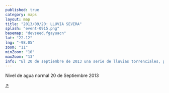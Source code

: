 ```yaml
---
published: true
category: maps
layout: map
title: "2013/09/20: LLUVIA SEVERA"
splash: "event-0915.png"
basemap: "devseed.fgayuacn"
lat: "22.12"
lng: "-98.05"
zoom: "11"
minZoom: "10"
maxZoom: "13"
info: "El 20 de septiembre de 2013 una serie de lluvias torrenciales, provocadas por el huracán Ingrid, causaron serios estragos en toma la costa del Golfo de México. En particular la ciudad de Tampico, Tamaulipas se vio fuertemente afectada y después de evento y requirió de más de 40 proyectos de reconstrucción de infraestructura financiados por el Fondo de Desastres Naturales. En la siguiente herramienta usando el slider en la parte superior, usando imágenes satelitales infrarrojas, puedes observar como se veía Tampico antes (lado derecho) y después del huracán ingrid. En particular es notable el incremento del tamaño de los cuerpos de agua en la región. Adicionalmente se incluye un marcador en la ubicación de cada uno de los proyectos de reconstrucción posteriores."
---
```


<div id="slider">
<span class="layer-label label-left">Nivel de agua normal</span>
<span class="layer-label label-right">20 de Septiembre 2013</span>
</div>

<a target="_blank" href="#" id="fullscreen">&#8599;</a>

<script type='text/javascript'>

$('#slider').append("<input id='range' class='range' type='range' min='0' max='1.0' step='any' />");

$('.loading').show();
$('#info').hide();
$('#pager').hide();

L.mapbox.accessToken = 'pk.eyJ1IjoiZGV2c2VlZCIsImEiOiJnUi1mbkVvIn0.018aLhX0Mb0tdtaT2QNe2Q';
var map = L.mapbox.map('map', null, { maxZoom: {{page.maxZoom}}, minZoom: {{page.minZoom}} }).setView([{{page.lat}}, {{page.lng}}], {{page.zoom}});
var baseLayer = L.mapbox.tileLayer('devseed.tampico2014');
map.addLayer(baseLayer);
var municipalitesLayer = L.geoJson();
var overlay = L.mapbox.tileLayer('devseed.tampicoFlooded').addTo(map);
var range = document.getElementById('range');
var markers = L.mapbox.featureLayer();
var municipalityKey = [];
municipalitesLayer.addTo(map);
markers.addTo(map);


new L.Control.MiniMap(L.mapbox.tileLayer('devseed.jfe5nhb2'), {
        aimingRectOptions: {
            color: '#FFBF00'
        }
    })
    .addTo(map);

 $.ajax({
        type: 'GET',
        url: 'http://201.175.32.249/api/action/datastore_search?resource_id=738a516d-67aa-4b4b-837a-2b81b9c9f61f&filters={"Code": "20300200920130130"}&limit=100000',
        dataType: 'jsonp',
        success: function(data) {
			
			console.log(data);
		
            $.each(data.result.records, function(index, value) {

                if (value.MunId) {

                    var munId = value.MunId.toString();
                    if (munId.length == 4) {
                        munId = '0' + munId;
                    }
                    var stateId = munId.substring(0, 2);
                    var munId = munId.substring(2);
                    
                    
                    var marker = L.marker(new L.LatLng(value['LATITUD'], value['LONGITUD']), {
                            'id': munId
                        });

                      var markup = '<img onerror="imgError(this);" class="project-image-tooltip" src="https://s3.amazonaws.com/fondephotos/Fotos-out/' + value['CLAVE'] + '-a.jpg" /><b>' + value['MUNICIPIO'] + '</b><br><small>' + value['ESTADO'] + '</small><br>' + value['TIPO.DE.APOYO'] + ', ' + withCommas(value['MONTO.RECONSTRUCCION'] + ' MXP');


                       // marker.setIcon(L.icon(icon));
                        marker.bindPopup(markup, {
                            autoPan: true
                        });

                        markers.addLayer(marker);
                        
                        $('.loading').hide();
	
		
                }

            });
            
            }
      });
      
 

var hash = window.location.hash;
if (hash === '#embed') {
    $('body').addClass('embed');
    map.scrollWheelZoom.disable();
}
   
         
function withCommas(x) {
    return x.toString().replace(/\B(?=(\d{3})+(?!\d))/g, ",");
}


function clip() {
  var nw = map.containerPointToLayerPoint([0, 0]),
      se = map.containerPointToLayerPoint(map.getSize()),
      clipX = nw.x + (se.x - nw.x) * range.value;

  overlay.getContainer().style.clip = 'rect(' + [nw.y, clipX, se.y, nw.x].join('px,') + 'px)';
}

range['oninput' in range ? 'oninput' : 'onchange'] = clip;
map.on('move', clip);

clip();

function imgError(image){
    $(image).hide();
}


</script>  